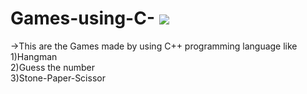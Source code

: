# Games-using-C- <img src="https://github.com/user-attachments/assets/58e98fdb-c29a-4ca3-9a64-36ffee6458a9">
->This are the Games  made by using C++ programming language like
<br>
1)Hangman 
<br>
2)Guess the number
<br>
3)Stone-Paper-Scissor
